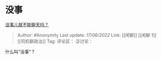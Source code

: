# 没事
[没事儿就不能聊天吗？](https://www.zhihu.com/question/490296560/answer/2527258580)

> Author: #Anonymity
> Last update: *17/06/2022*
> Link: [[闲聊]] [[闲聊 1]] [[司机聊政治]]
> Tag:
> 评论区：
> 泛讨论：

什么叫“没事”？
